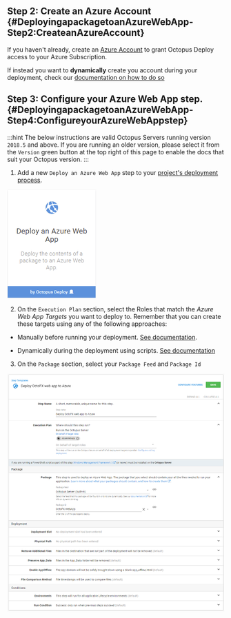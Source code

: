 ## Step 2: Create an Azure Account {#DeployingapackagetoanAzureWebApp-Step2:CreateanAzureAccount}

If you haven't already, create an [Azure Account](/docs/infrastructure/azure/creating-an-azure-account/index.md) to grant Octopus Deploy access to your Azure Subscription.

If instead you want to **dynamically** create you account during your deployment, check our [documentation on how to do so](/docs/infrastructure/managing-resources-using-scripts.md)

## Step 3: Configure your Azure Web App step. {#DeployingapackagetoanAzureWebApp-Step4:ConfigureyourAzureWebAppstep}

:::hint
The below instructions are valid Octopus Servers running version `2018.5` and above. If you are running an older version, please select it from the `Version` green button at the top right of this page to enable the docs that suit your Octopus version.
:::

1. Add a new `Deploy an Azure Web App` step to your [project's deployment process](/docs/deployment-process/steps/index.md).

![](/docs/images/5671696/5865899.png "width=170")

2. On the `Execution Plan` section, select the Roles that match the *Azure Web App Targets* you want to deploy to. Remember that you can create these targets using any of the following approaches:

- Manually before running your deployment. [See documentation](/docs/infrastructure/azure/web-app-targets/index.md).

- Dynamically during the deployment using scripts. [See documentation](/docs/infrastructure/managing-resources-using-scripts.md)

3. On the `Package` section, select your `Package Feed` and `Package Id`

![](deploying-an-azure-web-app.png "width=500")